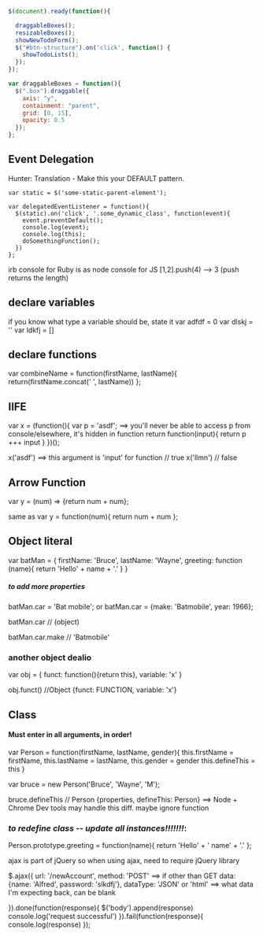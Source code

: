 

```` javascript
$(document).ready(function(){

  draggableBoxes();
  resizableBoxes();
  showNewTodoForm();
  $("#btn-structure").on('click', function() {
    showTodoLists();
  });
});

var draggableBoxes = function(){
  $(".box").draggable({
    axis: "y",
    containment: "parent",
    grid: [0, 15],
    opacity: 0.5
  });
};
````
## Event Delegation
Hunter: Translation - Make this your DEFAULT pattern.
````
var static = $('some-static-parent-element');

var delegatedEventListener = function(){
  $(static).on('click', '.some_dynamic_class', function(event){
    event.preventDefault();
    console.log(event);
    console.log(this);
    doSomethingFunction();
  })
};
````
irb console for Ruby is as node console for JS
[1,2].push(4)
--> 3 (push returns the length)

## declare variables
if you know what type a variable should be, state it
  var adfdf = 0
  var dlskj = ''
  var ldkfj = []

## declare functions
var combineName = function(firstName, lastName){
  return(firstName.concat(' ', lastName))
};

## IIFE
var x = (function(){
  var p = 'asdf';          ==> you'll never be able to access p from console/elsewhere, it's hidden in function
  return function(input){
  return p +++ input
  }
})();

x('asdf')  ==> this argument is 'input' for function
// true
x('llmn')
// false

## Arrow Function
var y = (num) => {return num + num};

same as var y = function(num){
  return num + num
};

## Object literal
var batMan = {
  firstName: 'Bruce',
  lastName: 'Wayne',
  greeting: function (name){
  return 'Hello' + name + '.'
  }
}
##### to add more properties
batMan.car = 'Bat mobile';
  or
batMan.car = {make: 'Batmobile', year: 1966};

batMan.car
// (object)

batMan.car.make
// 'Batmobile'


### another object dealio
var obj = {
  funct: function(){return this},
  variable: 'x'
}

obj.funct()
//Object {funct: FUNCTION, variable: 'x'}


## Class
#### Must enter in all arguments, in order!

var Person = function(firstName, lastName, gender){
  this.firstName = firstName,
  this.lastName = lastName,
  this.gender = gender
  this.defineThis = this
}

var bruce = new Person('Bruce', 'Wayne', 'M');

bruce.defineThis
// Person {properties, defineThis: Person} ==> Node + Chrome Dev tools may handle this diff. maybe ignore function

### *to redefine class -- update all instances!!!!!!!*:

Person.prototype.greeting = function(name){
  return 'Hello' + ' name' + '.'
};

ajax is part of jQuery
so when using ajax, need to require jQuery library

$.ajax({
  url: '/newAccount',
  method: 'POST'                  ==> if other than GET
  data: {name: 'Alfred', password: 'slkdfj'},
  dataType: 'JSON'  or 'html'     ==> what data I'm expecting back, can be blank
<!-- }).done( this is what happens after call made ) -->
}).done(function(response){
  $('body').append(response)
  console.log('request successful')
}).fail(function(response){
  console.log(response)
});

















